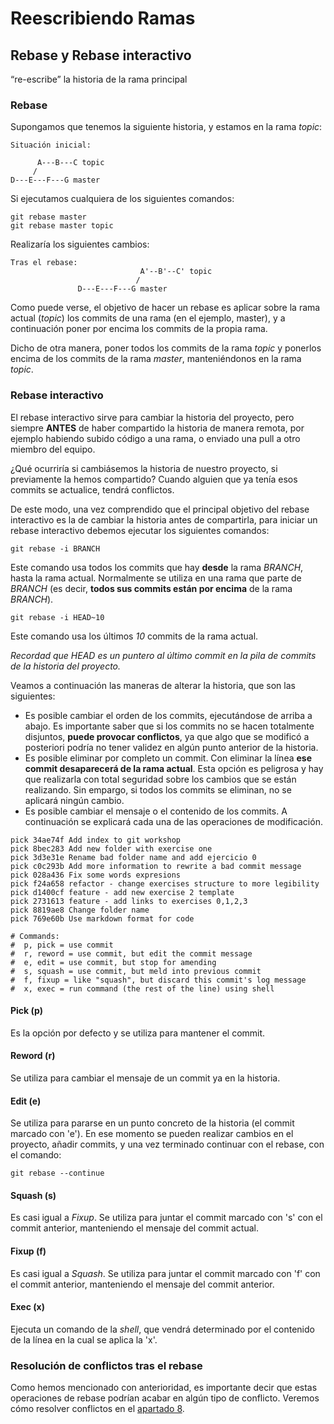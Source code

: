 
# Reescribiendo Ramas
## Rebase y Rebase interactivo
“re-escribe” la historia de la rama principal 
### Rebase
Supongamos que tenemos la siguiente historia, y estamos en la rama *topic*:

```
Situación inicial:

      A---B---C topic
     /
D---E---F---G master
```
Si ejecutamos cualquiera de los siguientes comandos:
```
git rebase master
git rebase master topic
```
Realizaría los siguientes cambios:

```
Tras el rebase:
                             A'--B'--C' topic
                            /
               D---E---F---G master
```

Como puede verse, el objetivo de hacer un rebase es aplicar sobre la rama actual (*topic*) los commits de una rama (en el ejemplo, master), y a continuación poner por encima los commits de la propia rama.

Dicho de otra manera, poner todos los commits de la rama *topic* y ponerlos encima de los commits de la rama *master*, manteniéndonos en la rama *topic*.


### Rebase interactivo

El rebase interactivo sirve para cambiar la historia del proyecto, pero siempre **ANTES** de haber compartido la historia de manera remota, por ejemplo habiendo subido código a una rama, o enviado una pull a otro miembro del equipo.

¿Qué ocurriría si cambiásemos la historia de nuestro proyecto, si previamente la hemos compartido? Cuando alguien que ya tenía esos commits se actualice, tendrá conflictos.

De este modo, una vez comprendido que el principal objetivo del rebase interactivo es la de cambiar la historia antes de compartirla, para iniciar un rebase interactivo debemos ejecutar los siguientes comandos:

```
git rebase -i BRANCH
```
Este comando usa todos los commits que hay **desde** la rama *BRANCH*, hasta la rama actual. Normalmente se utiliza en una rama que parte de *BRANCH* (es decir, **todos sus commits están por encima** de la rama *BRANCH*).

```
git rebase -i HEAD~10
```
Este comando usa los últimos *10* commits de la rama actual.

*Recordad que HEAD es un puntero al último commit en la pila de commits de la historia del proyecto.*

Veamos a continuación las maneras de alterar la historia, que son las siguientes:

  * Es posible cambiar el orden de los commits, ejecutándose de arriba a abajo. Es importante saber que si los commits no se hacen totalmente disjuntos, **puede provocar conflictos**, ya que algo que se modificó a posteriori podría no tener validez en algún punto anterior de la historia.
  * Es posible eliminar por completo un commit. Con eliminar la línea **ese commit desaparecerá de la rama actual**. Esta opción es peligrosa y hay que realizarla con total seguridad sobre los cambios que se están realizando. Sin empargo, si todos los commits se eliminan, no se aplicará ningún cambio.
  * Es posible cambiar el mensaje o el contenido de los commits. A continuación se explicará cada una de las operaciones de modificación.

```
pick 34ae74f Add index to git workshop
pick 8bec283 Add new folder with exercise one
pick 3d3e31e Rename bad folder name and add ejercicio 0
pick c0c293b Add more information to rewrite a bad commit message
pick 028a436 Fix some words expresions
pick f24a658 refactor - change exercises structure to more legibility
pick d1400cf feature - add new exercise 2 template
pick 2731613 feature - add links to exercises 0,1,2,3
pick 8819ae8 Change folder name
pick 769e60b Use markdown format for code

# Commands:
#  p, pick = use commit
#  r, reword = use commit, but edit the commit message
#  e, edit = use commit, but stop for amending
#  s, squash = use commit, but meld into previous commit
#  f, fixup = like "squash", but discard this commit's log message
#  x, exec = run command (the rest of the line) using shell
```

#### Pick (p)
Es la opción por defecto y se utiliza para mantener el commit.

#### Reword (r)
Se utiliza para cambiar el mensaje de un commit ya en la historia.

#### Edit (e)
Se utiliza para pararse en un punto concreto de la historia (el commit marcado con 'e'). En ese momento se pueden realizar cambios en el proyecto, añadir commits, y una vez terminado continuar con el rebase, con el comando:

```
git rebase --continue
```

#### Squash (s)
Es casi igual a *Fixup*. Se utiliza para juntar el commit marcado con 's' con el commit anterior, manteniendo el mensaje del commit actual.

#### Fixup (f)
Es casi igual a *Squash*. Se utiliza para juntar el commit marcado con 'f' con el commit anterior, manteniendo el mensaje del commit anterior.

#### Exec (x)
Ejecuta un comando de la *shell*, que vendrá determinado por el contenido de la línea en la cual se aplica la 'x'.

### Resolución de conflictos tras el rebase
Como hemos mencionado con anterioridad, es importante decir que estas operaciones de rebase podrían acabar en algún tipo de conflicto. Veremos cómo resolver conflictos en el [apartado 8](../ocho/ocho.md).
